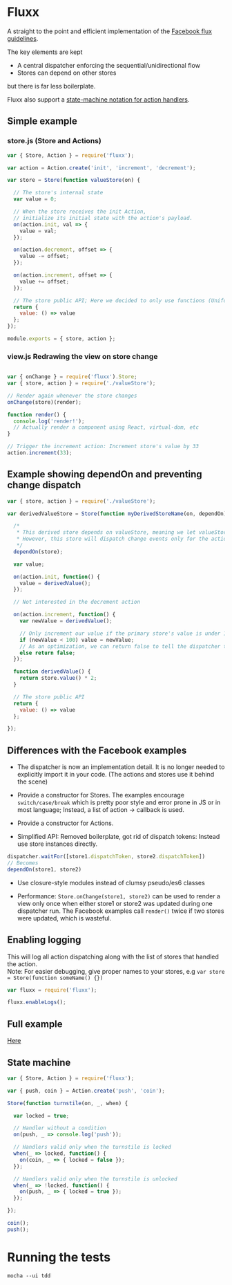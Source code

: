 
# Fluxx

A straight to the point and efficient implementation of the [Facebook flux guidelines](http://facebook.github.io/flux/docs/overview.html).

The key elements are kept
- A central dispatcher enforcing the sequential/unidirectional flow
- Stores can depend on other stores

but there is far less boilerplate.

Fluxx also support a [state-machine notation for action handlers](#stateMachine).


## Simple example


### store.js (Store and Actions)
```javascript
var { Store, Action } = require('fluxx');

var action = Action.create('init', 'increment', 'decrement');

var store = Store(function valueStore(on) {

  // The store's internal state
  var value = 0;

  // When the store receives the init Action,
  // initialize its initial state with the action's payload.
  on(action.init, val => {
    value = val;
  });

  on(action.decrement, offset => {
    value -= offset;
  });

  on(action.increment, offset => {
    value += offset;
  });

  // The store public API; Here we decided to only use functions (Uniform access principle)
  return {
    value: () => value
  };
});

module.exports = { store, action };
```

### view.js Redrawing the view on store change
```javascript

var { onChange } = require('fluxx').Store;
var { store, action } = require('./valueStore');

// Render again whenever the store changes
onChange(store)(render);

function render() {
  console.log('render!');
  // Actually render a component using React, virtual-dom, etc 
}

// Trigger the increment action: Increment store's value by 33
action.increment(33);

``` 


## Example showing dependOn and preventing change dispatch

```javascript
var { store, action } = require('./valueStore');

var derivedValueStore = Store(function myDerivedStoreName(on, dependOn) {

  /*
   * This derived store depends on valueStore, meaning we let valueStore update its state before we do, for every action we listen to.
   * However, this store will dispatch change events only for the actions it explicitely listens to.
   */
  dependOn(store);

  var value;

  on(action.init, function() {
    value = derivedValue();
  });

  // Not interested in the decrement action

  on(action.increment, function() {
    var newValue = derivedValue();

    // Only increment our value if the primary store's value is under 100.
    if (newValue < 100) value = newValue;
    // As an optimization, we can return false to tell the dispatcher this store's state didn't actually change.
    else return false;
  });

  function derivedValue() {
    return store.value() * 2;
  }

  // The store public API
  return {
    value: () => value
  };

});

```


## Differences with the Facebook examples

- The dispatcher is now an implementation detail. It is no longer needed to explicitly import it in your code. (The actions and stores use it behind the scene)

- Provide a constructor for Stores. The examples encourage `switch/case/break` which is pretty poor style and error prone in JS or in most language; Instead, a list of action -> callback is used.

- Provide a constructor for Actions.

- Simplified API: Removed boilerplate, got rid of dispatch tokens: Instead use store instances directly.

```javascript
dispatcher.waitFor([store1.dispatchToken, store2.dispatchToken])
// Becomes
dependOn(store1, store2)
```

- Use closure-style modules instead of clumsy pseudo/es6 classes

- Performance: `Store.onChange(store1, store2)` can be used to render a view only once when either store1 or store2 was updated during one dispatcher run. The Facebook examples call `render()` twice if two stores were updated, which is wasteful.

## Enabling logging

This will log all action dispatching along with the list of stores that handled the action.  
Note: For easier debugging, give proper names to your stores, e.g `var store = Store(function someName() {})`

```javascript
var fluxx = require('fluxx');

fluxx.enableLogs();
```

## Full example

[Here](example/src)

<a name="stateMachine"></a>
## State machine

```javascript
var { Store, Action } = require('fluxx');

var { push, coin } = Action.create('push', 'coin');

Store(function turnstile(on, _, when) {

  var locked = true;

  // Handler without a condition
  on(push, _ => console.log('push'));

  // Handlers valid only when the turnstile is locked
  when(_ => locked, function() {
    on(coin, _ => { locked = false });
  });

  // Handlers valid only when the turnstile is unlocked
  when(_ => !locked, function() {
    on(push, _ => { locked = true });
  });

});

coin();
push();

```


# Running the tests
```
mocha --ui tdd
```

